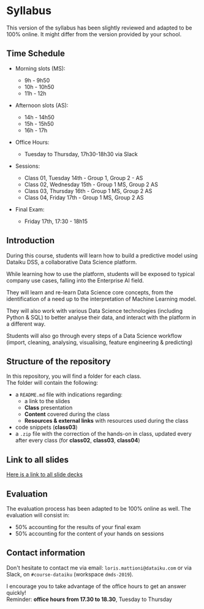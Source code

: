 # Syllabus

This version of the syllabus has been slightly reviewed and adapted to be 100% online. It might differ from the version provided by your school.  

## Time Schedule

- Morning slots (MS): 
	- 9h - 9h50
	- 10h - 10h50
	- 11h - 12h

- Afternoon slots (AS):
	- 14h - 14h50
	- 15h - 15h50
	- 16h - 17h

- Office Hours:
	- Tuesday to Thursday, 17h30-18h30 via Slack

- Sessions:
	- Class 01, Tuesday 14th - Group 1, Group 2 - AS
	- Class 02, Wednesday 15th - Group 1 MS, Group 2 AS
	- Class 03, Thursday 16th - Group 1 MS, Group 2 AS
	- Class 04, Friday 17th - Group 1 MS, Group 2 AS

- Final Exam:
	- Friday 17th, 17:30 - 18h15  
 
## Introduction

During this course, students will learn how to build a predictive model using Dataiku DSS, a collaborative Data Science platform.  

While learning how to use the platform, students will be exposed to typical company use cases, falling into the Enterprise AI field.  

They will learn and re-learn Data Science core concepts, from the identification of a need up to the interpretation of Machine Learning model.  

They will also work with various Data Science technologies (including Python & SQL) to better analyse their data, and interact with the platform in a different way.  

Students will also go through every steps of a Data Science workflow (import, cleaning, analysing, visualising, feature engineering & predicting)  

## Structure of the repository

In this repository, you will find a folder for each class.  
The folder will contain the following:
- a `README.md` file with indications regarding:
  - a link to the slides
  - **Class** presentation 
  - **Content** covered during the class
  - **Resources & external links** with resources used during the class
- code snippets (**class03**)
- a `.zip` file with the correction of the hands-on in class, updated every after every class (for **class02**, **class03**, **class04**) 

## Link to all slides

[Here is a link to all slide decks](https://drive.google.com/open?id=1naFKxFO8gNEP4Csb5Qe-DRRg5sFzu2If)  

## Evaluation

The evaluation process has been adapted to be 100% online as well. The evaluation will consist in:
- 50% accounting for the results of your final exam
- 50% accounting for the content of your hands on sessions

## Contact information

Don't hesitate to contact me via email: `loris.mattioni@dataiku.com` or via Slack, on `#course-dataiku` (workspace `dmds-2019`).  
 
I encourage you to take advantage of the office hours to get an answer quickly!  
Reminder: **office hours from 17.30 to 18.30**, Tuesday to Thursday 

